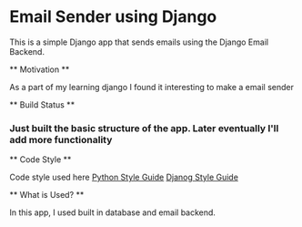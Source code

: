 <h1>Email Sender using Django</h1>


<p>This is a simple Django app that sends emails using the Django Email Backend.</p>

** Motivation **

<p> As a part of my learning django I found it interesting to make a email sender </p>


** Build Status **

<h3> Just built the basic structure of the app. Later eventually I'll add more functionality</h3>

** Code Style **

Code style used here [Python Style Guide](https://www.python.org/dev/peps/pep-0008/)
[Djanog Style Guide](https://docs.djangoproject.com/en/2.0/styleguide/)

** What is Used? **

In this app, I used built in database and email backend. 